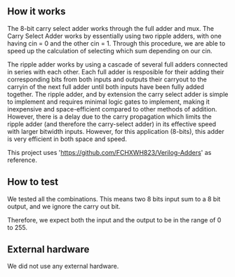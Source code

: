 <!---

This file is used to generate your project datasheet. Please fill in the information below and delete any unused
sections.

You can also include images in this folder and reference them in the markdown. Each image must be less than
512 kb in size, and the combined size of all images must be less than 1 MB.
-->

## How it works

The 8-bit carry select adder works through the full adder and mux. The Carry Select Adder works by essentially using two ripple adders, with one having cin = 0 and the other cin = 1. Through this procedure, we are able to speed up the calculation of selecting which sum depending on our cin.

The ripple adder works by using a cascade of several full adders connected in series with each other. Each full adder is resposible for their adding their corresponding bits from both inputs and outputs their carryout to the carryin of the next full adder until both inputs have been fully added together. The ripple adder, and by extension the carry select adder is simple to implement and requires minimal logic gates to implement, making it inexpensive and space-efficient compared to other methods of addition. However, there is a delay due to the carry propagation which limits the ripple adder (and therefore the carry-select adder) in its effective speed with larger bitwidth inputs. However, for this application (8-bits), this adder is very efficient in both space and speed.


This project uses 'https://github.com/FCHXWH823/Verilog-Adders' as reference.

## How to test

We tested all the combinations. This means two 8 bits input sum to a 8 bit output, and we ignore the carry out bit.

Therefore, we expect both the input and the output to be in the range of 0 to 255.

## External hardware

We did not use any external hardware.
